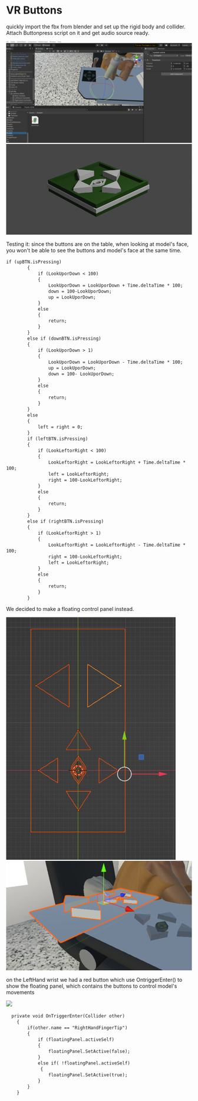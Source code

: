# VR Buttons

quickly import the fbx from blender and set up the rigid body and collider. Attach Buttonpress script on it and get audio source ready.&#x20;

![](<.gitbook/assets/image (1).png>)![](.gitbook/assets/image.png)

Testing it: since the buttons are on the table, when looking at model's face, you won't be able to see the buttons and model's face at the same time.&#x20;

```
if (upBTN.isPressing)
        {
            if (LookUporDown < 100)
            {
                LookUporDown = LookUporDown + Time.deltaTime * 100;
                down = 100-LookUporDown;
                up = LookUporDown;
            }
            else
            {
                return;
            }
        }
        else if (downBTN.isPressing)
        {
            if (LookUporDown > 1)
            {
                LookUporDown = LookUporDown - Time.deltaTime * 100;
                up = LookUporDown;
                down = 100- LookUporDown;
            }
            else
            {
                return;
            }
        }
        else
        {
            left = right = 0;
        }
        if (leftBTN.isPressing)
        {
            if (LookLeftorRight < 100)
            {
                LookLeftorRight = LookLeftorRight + Time.deltaTime * 100;
                left = LookLeftorRight;
                right = 100-LookLeftorRight;
            }
            else
            {
                return;
            }
        }
        else if (rightBTN.isPressing)
        {
            if (LookLeftorRight > 1)
            {
                LookLeftorRight = LookLeftorRight - Time.deltaTime * 100;
                right = 100-LookLeftorRight;
                left = LookLeftorRight; 
            }
            else
            {
                return;
            }
        }
```

We decided to make a floating control panel instead.

![](<.gitbook/assets/image (10).png>)![](<.gitbook/assets/image (4).png>)

on the LeftHand wrist we had a red button which use OntriggerEnter() to show the floating panel, which contains the buttons to control model's movements

![](.gitbook/assets/IMG\_4966.jpg)

```
  private void OnTriggerEnter(Collider other)
    {
        if(other.name == "RightHandFingerTip")
        { 
            if (floatingPanel.activeSelf)
            {
                floatingPanel.SetActive(false);
            }
            else if( !floatingPanel.activeSelf)
             {
                floatingPanel.SetActive(true);
            }
        }
    }
```

